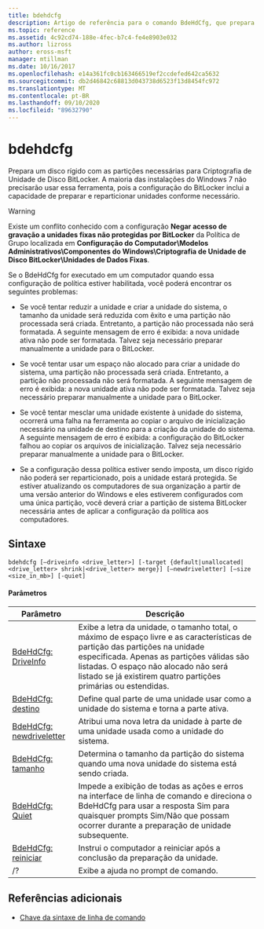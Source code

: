 ```yaml
---
title: bdehdcfg
description: Artigo de referência para o comando BdeHdCfg, que prepara um disco rígido com as partições necessárias para Criptografia de Unidade de Disco BitLocker.
ms.topic: reference
ms.assetid: 4c92cd74-188e-4fec-b7c4-fe4e8903e032
ms.author: lizross
author: eross-msft
manager: mtillman
ms.date: 10/16/2017
ms.openlocfilehash: e14a361fc0cb163466519ef2ccdefed642ca5632
ms.sourcegitcommit: db2d46842c68813d043738d6523f13d8454fc972
ms.translationtype: MT
ms.contentlocale: pt-BR
ms.lasthandoff: 09/10/2020
ms.locfileid: "89632790"
---
```

# <a name="bdehdcfg"></a>bdehdcfg

Prepara um disco rígido com as partições necessárias para Criptografia de Unidade de Disco BitLocker. A maioria das instalações do Windows 7 não precisarão usar essa ferramenta, pois a configuração do BitLocker inclui a capacidade de preparar e reparticionar unidades conforme necessário.

> [!WARNING]
> Existe um conflito conhecido com a configuração **Negar acesso de gravação a unidades fixas não protegidas por BitLocker** da Política de Grupo localizada em **Configuração do Computador\Modelos Administrativos\Componentes do Windows\Criptografia de Unidade de Disco BitLocker\Unidades de Dados Fixas**.
>
>Se o BdeHdCfg for executado em um computador quando essa configuração de política estiver habilitada, você poderá encontrar os seguintes problemas:
>
>- Se você tentar reduzir a unidade e criar a unidade do sistema, o tamanho da unidade será reduzida com êxito e uma partição não processada será criada. Entretanto, a partição não processada não será formatada. A seguinte mensagem de erro é exibida: a nova unidade ativa não pode ser formatada. Talvez seja necessário preparar manualmente a unidade para o BitLocker.
>
>- Se você tentar usar um espaço não alocado para criar a unidade do sistema, uma partição não processada será criada. Entretanto, a partição não processada não será formatada. A seguinte mensagem de erro é exibida: a nova unidade ativa não pode ser formatada. Talvez seja necessário preparar manualmente a unidade para o BitLocker.
>
>- Se você tentar mesclar uma unidade existente à unidade do sistema, ocorrerá uma falha na ferramenta ao copiar o arquivo de inicialização necessário na unidade de destino para a criação da unidade do sistema. A seguinte mensagem de erro é exibida: a configuração do BitLocker falhou ao copiar os arquivos de inicialização. Talvez seja necessário preparar manualmente a unidade para o BitLocker.
>
>- Se a configuração dessa política estiver sendo imposta, um disco rígido não poderá ser reparticionado, pois a unidade estará protegida. Se estiver atualizando os computadores de sua organização a partir de uma versão anterior do Windows e eles estiverem configurados com uma única partição, você deverá criar a partição de sistema BitLocker necessária antes de aplicar a configuração da política aos computadores.

## <a name="syntax"></a>Sintaxe

```
bdehdcfg [–driveinfo <drive_letter>] [-target {default|unallocated|<drive_letter> shrink|<drive_letter> merge}] [–newdriveletter] [–size <size_in_mb>] [-quiet]
```

#### <a name="parameters"></a>Parâmetros

| Parâmetro | Descrição |
| --------- |----------- |
| [BdeHdCfg: DriveInfo](bdehdcfg-driveinfo.md) | Exibe a letra da unidade, o tamanho total, o máximo de espaço livre e as características de partição das partições na unidade especificada. Apenas as partições válidas são listadas. O espaço não alocado não será listado se já existirem quatro partições primárias ou estendidas. |
| [BdeHdCfg: destino](bdehdcfg-target.md) | Define qual parte de uma unidade usar como a unidade do sistema e torna a parte ativa. |
| [BdeHdCfg: newdriveletter](bdehdcfg-newdriveletter.md) | Atribui uma nova letra da unidade à parte de uma unidade usada como a unidade do sistema. |
| [BdeHdCfg: tamanho](bdehdcfg-size.md) | Determina o tamanho da partição do sistema quando uma nova unidade do sistema está sendo criada. |
| [BdeHdCfg: Quiet](bdehdcfg-quiet.md) | Impede a exibição de todas as ações e erros na interface de linha de comando e direciona o BdeHdCfg para usar a resposta Sim para quaisquer prompts Sim/Não que possam ocorrer durante a preparação de unidade subsequente. |
| [BdeHdCfg: reiniciar](bdehdcfg-restart.md) | Instrui o computador a reiniciar após a conclusão da preparação da unidade. |
| /? | Exibe a ajuda no prompt de comando. |

## <a name="additional-references"></a>Referências adicionais

- [Chave da sintaxe de linha de comando](command-line-syntax-key.md)
